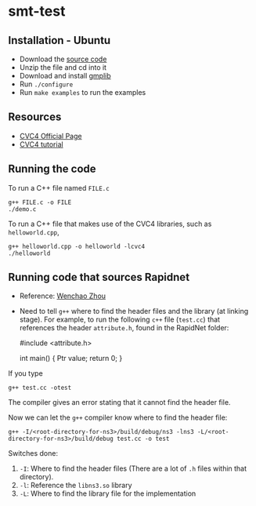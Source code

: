 smt-test
========

Installation - Ubuntu
---------------------
* Download the [source code](http://cvc4.cs.nyu.edu/builds/src/)
* Unzip the file and cd into it
* Download and install [gmplib](https://gmplib.org/)
* Run ``./configure``
* Run ``make examples`` to run the examples

Resources
---------

* [CVC4 Official Page](http://cvc4.cs.nyu.edu/web/)
* [CVC4 tutorial](http://cvc4.cs.nyu.edu/wiki/Tutorials)

Running the code
----------------

To run a C++ file named ``FILE.c``
  
    g++ FILE.c -o FILE
    ./demo.c
    
To run a C++ file that makes use of the CVC4 libraries, such as ``helloworld.cpp``,

    g++ helloworld.cpp -o helloworld -lcvc4
    ./helloworld

Running code that sources Rapidnet
----------------------------------
* Reference: [Wenchao Zhou](http://people.cs.georgetown.edu/~wzhou/)
* Need to tell ``g++`` where to find the header files and the library (at linking stage). For example, to run the following ``c++`` file (``test.cc``) that references the header ``attribute.h``, found in the RapidNet folder:

    \#include <attribute.h>

    int main() {
      Ptr<AttributeValue> value;
      return 0;
    }

If you type 

    g++ test.cc -otest
    
The compiler gives an error stating that it cannot find the header file.

Now we can let the ``g++`` compiler know where to find the header file:

    g++ -I/<root-directory-for-ns3>/build/debug/ns3 -lns3 -L/<root-directory-for-ns3>/build/debug test.cc -o test

Switches done:

1. ``-I``: Where to find the header files (There are a lot of ``.h`` files within that directory).  
2. ``-l``: Reference the ``libns3.so`` library 
3. ``-L``: Where to find the library file for the implementation




